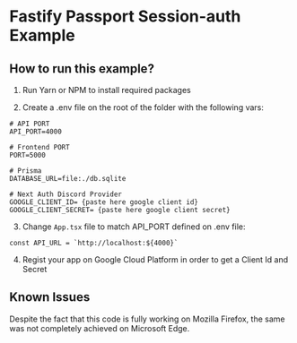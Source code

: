 # Fastify Passport Session-auth Example

## How to run this example?

1. Run Yarn or NPM to install required packages

2. Create a .env file on the root of the folder with the following vars:

```
# API PORT
API_PORT=4000

# Frontend PORT
PORT=5000

# Prisma
DATABASE_URL=file:./db.sqlite

# Next Auth Discord Provider
GOOGLE_CLIENT_ID= {paste here google client id}
GOOGLE_CLIENT_SECRET= {paste here google client secret}
```

3. Change `App.tsx` file to match API_PORT defined on .env file:

```
const API_URL = `http://localhost:${4000}`
```

4. Regist your app on Google Cloud Platform in order to get a Client Id and Secret

## Known Issues

Despite the fact that this code is fully working on Mozilla Firefox, the same was not completely achieved on Microsoft Edge.



